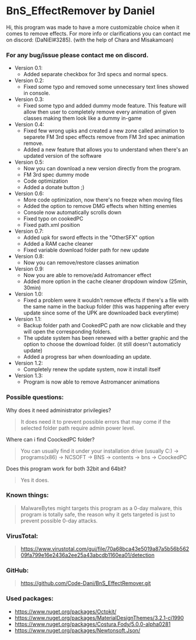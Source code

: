 # BnS_EffectRemover by Daniel
Hi, this program was made to have a more customizable choice when it comes to remove effects.
For more info or clarifications you can contact me on discord: (DaNiEl#3285).
(with the help of Chara and Misakamoan)

### For any bug/issue please contact me on discord. 

 * Version 0.1:
	* Added separate checkbox for 3rd specs and normal specs.
 * Version 0.2:
	* Fixed some typo and removed some unnecessary text lines showed in console.
 * Version 0.3:
	* Fixed some typo and added dummy mode feature. This feature will allow then user to completely remove every animation of given classes making them look like a dummy in-game
 * Version 0.4:
	* Fixed few wrong upks and created a new zone called animation to separete FM 3rd spec effects remove from FM 3rd spec animation remove.
	* Added a new feature that allows you to understand when there's an updated version of the software
 * Version 0.5:
	* Now you can download a new version directly from the program.
	* FM 3rd spec dummy mode
	* Code optimization
	* Added a donate button ;)
  * Version 0.6:
	* More code optimization, now there's no freeze when moving files
	* Added the option to remove DMG effects when hitting enemies
	* Console now automatically scrolls down
	* Fixed typo on cookedPC
	* Fixed path.xml position
  * Version 0.7:
	* Added upk for sword effects in the "OtherSFX" option
	* Added a RAM cache cleaner
	* Fixed variable download folder path for new update
  * Version 0.8:
	* Now you can remove/restore classes animation
  * Version 0.9:
  	* Now you are able to remove/add Astromancer effect
	* Added more option in the cache cleaner dropdown window (25min, 30min)
  * Version 1.0:
	* Fixed a problem were it wouldn't remove effects if there's a file with the same name in the backup folder (this was happening after every update since some of the UPK are downloaded back everytime)	
  * Version 1.1:
	* Backup folder path and CookedPC path are now clickable and they will open the corresponding folders.
	* The update system has been renewed with a better graphic and the option to choose the download folder. (it still doesn't automaticly update)
	* Added a progress bar when downloading an update.
  * Version 1.2:
	* Completely renew the update system, now it install itself
  * Version 1.3:
	* Program is now able to remove Astromancer animations

### Possible questions:
Why does it need administrator privilegies?
>It does need it to prevent possible errors that may come if the selected folder path require admin power level.

Where can i find CoockedPC folder?
>You can usually find it under your installation drive (usually C:) -> programs(x86) -> NCSOFT -> BNS -> contents -> bns -> CoockedPC

Does this program work for both 32bit and 64bit?
>Yes it does.

### Known things:
>MalwareBytes might targets this program as a 0-day malware, this program is totally safe, the reason why it gets targeted is just to prevent possible 0-day attacks.

### VirusTotal:
>https://www.virustotal.com/gui/file/70a68bca43e5019a87a5b56b56209fa799e16e2436a2ee25a43abcdb1160ea01/detection

### GitHub:
>https://github.com/Code-Dani/BnS_EffectRemover.git


### Used packages: 
  * https://www.nuget.org/packages/Octokit/
  * https://www.nuget.org/packages/MaterialDesignThemes/3.2.1-ci1990
  * https://www.nuget.org/packages/Costura.Fody/5.0.0-alpha0281
  * https://www.nuget.org/packages/Newtonsoft.Json/
